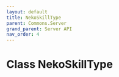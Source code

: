 ```yaml
---
layout: default
title: NekoSkillType
parent: Commons.Server
grand_parent: Server API
nav_order: 4
---
```


<!-- 아래로 문서 편집 -->

# Class NekoSkillType


